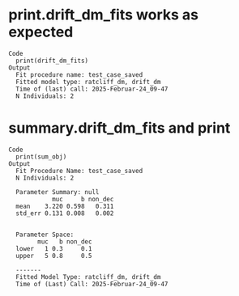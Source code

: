 # print.drift_dm_fits works as expected

    Code
      print(drift_dm_fits)
    Output
      Fit procedure name: test_case_saved
      Fitted model type: ratcliff_dm, drift_dm
      Time of (last) call: 2025-Februar-24_09-47
      N Individuals: 2 

# summary.drift_dm_fits and print

    Code
      print(sum_obj)
    Output
      Fit Procedure Name: test_case_saved
      N Individuals: 2 
      
      Parameter Summary: null 
                muc     b non_dec
      mean    3.220 0.598   0.311
      std_err 0.131 0.008   0.002
      
      
      Parameter Space:
            muc   b non_dec
      lower   1 0.3     0.1
      upper   5 0.8     0.5
      
      -------
      Fitted Model Type: ratcliff_dm, drift_dm
      Time of (Last) Call: 2025-Februar-24_09-47

